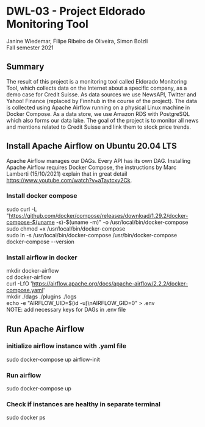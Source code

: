# DWL-03 - Project Eldorado Monitoring Tool
Janine Wiedemar, Filipe Ribeiro de Oliveira, Simon Bolzli  
Fall semester 2021

## Summary
The result of this project is a monitoring tool called Eldorado Monitoring Tool, which collects data on the Internet about a specific company, as a demo case for Credit Suisse. As data sources we use NewsAPI, Twitter and Yahoo! Finance (replaced by Finnhub in the course of the project). The data is collected using Apache Airflow running on a physical Linux machine in Docker Compose. As a data store, we use Amazon RDS with PostgreSQL which also forms our data lake. The goal of the project is to monitor all news and mentions related to Credit Suisse and link them to stock price trends.

## Install Apache Airflow on Ubuntu 20.04 LTS
Apache Airflow manages our DAGs. Every API has its own DAG. Installing Apache Airflow requires Docker Compose, the instructions by Marc Lamberti (15/10/2021) explain that in great detail https://www.youtube.com/watch?v=aTaytcxy2Ck.

### Install docker compose
sudo curl -L "https://github.com/docker/compose/releases/download/1.29.2/docker-compose-$(uname -s)-$(uname -m)" -o /usr/local/bin/docker-compose  
sudo chmod +x /usr/local/bin/docker-compose  
sudo ln -s /usr/local/bin/docker-compose /usr/bin/docker-compose  
docker-compose --version  

### Install airflow in docker
mkdir docker-airflow  
cd docker-airflow  
curl -LfO 'https://airflow.apache.org/docs/apache-airflow/2.2.2/docker-compose.yaml'  
mkdir ./dags ./plugins ./logs  
echo -e "AIRFLOW_UID=$(id -u)\nAIRFLOW_GID=0" > .env  
NOTE: add necessary keys for DAGs in .env file

## Run Apache Airflow
### initialize airflow instance with .yaml file  
sudo docker-compose up airflow-init  

### Run airflow
sudo docker-compose up  

### Check if instances are healthy in separate terminal
sudo docker ps  

